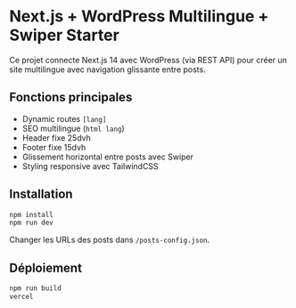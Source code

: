 # Next.js + WordPress Multilingue + Swiper Starter

Ce projet connecte Next.js 14 avec WordPress (via REST API) pour créer un site multilingue avec navigation glissante entre posts.

## Fonctions principales
- Dynamic routes `[lang]`
- SEO multilingue (`html lang`)
- Header fixe 25dvh
- Footer fixe 15dvh
- Glissement horizontal entre posts avec Swiper
- Styling responsive avec TailwindCSS

## Installation

```bash
npm install
npm run dev
```

Changer les URLs des posts dans `/posts-config.json`.

## Déploiement

```bash
npm run build
vercel
```